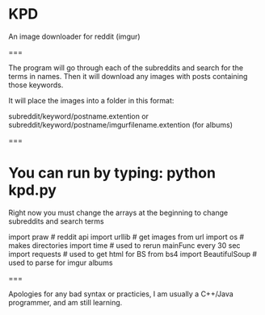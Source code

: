 KPD
===

An image downloader for reddit (imgur)

===

The program will go through each of the subreddits and search for the terms in names. Then it will download any images with posts containing
those keywords. 

It will place the images into a folder in this format:

subreddit/keyword/postname.extention or
subreddit/keyword/postname/imgurfilename.extention (for albums)

===

You can run by typing: 
	python kpd.py
===

Right now you must change the arrays at the beginning to change subreddits and search terms

import praw # reddit api
import urllib # get images from url
import os # makes directories
import time # used to rerun mainFunc every 30 sec
import requests # used to get html for BS
from bs4 import BeautifulSoup # used to parse for imgur albums

===

Apologies for any bad syntax or practicies, I am usually a C++/Java programmer,
and am still learning. 
